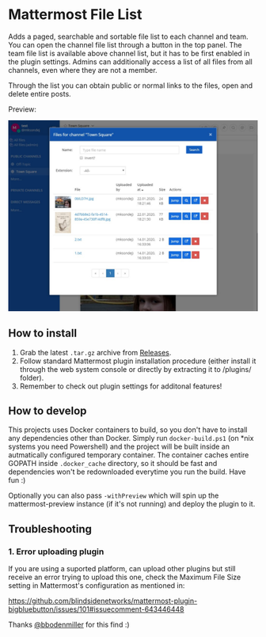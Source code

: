 # Mattermost File List

Adds a paged, searchable and sortable file list to each channel and team.
You can open the channel file list through a button in the top panel.
The team file list is available above channel list, but it has to be first enabled in the plugin settings.
Admins can additionally access a list of all files from all channels, even where they are not a member.

Through the list you can obtain public or normal links to the files, open and delete entire posts.

Preview:

![Sample list](docs/img/list.jpg)


## How to install

1. Grab the latest `.tar.gz` archive from [Releases](https://github.com/Amonith/mattermost-file-list/releases).
2. Follow standard Mattermost plugin installation procedure (either install it through the web system console or directly by extracting it to /plugins/ folder).
3. Remember to check out plugin settings for additonal features!

## How to develop

This projects uses Docker containers to build, so you don't have to install any dependencies other than Docker.
Simply run `docker-build.ps1` (on *nix systems you need Powershell) and the project will be built inside an autmatically configured temporary container.
The container caches entire GOPATH inside `.docker_cache` directory, so it should be fast and dependencies won't be redownloaded everytime you run the build.
Have fun :)

Optionally you can also pass `-withPreview` which will spin up the mattermost-preview instance (if it's not running) and deploy the plugin to it.

## Troubleshooting

### 1. Error uploading plugin

If you are using a suported platform, can upload other plugins but still receive an error trying to upload this one, check the Maximum File Size setting in Mattermost's configuration as mentioned in:

https://github.com/blindsidenetworks/mattermost-plugin-bigbluebutton/issues/101#issuecomment-643446448

Thanks [@bbodenmiller](https://github.com/bbodenmillerr) for this find :)
